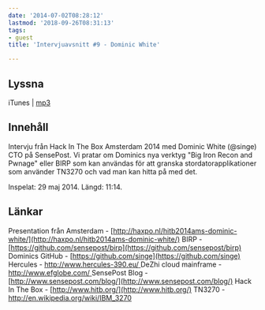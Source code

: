 ```yaml
---
date: '2014-07-02T08:28:12'
lastmod: '2018-09-26T08:31:13'
tags:
- guest
title: 'Intervjuavsnitt #9 - Dominic White'

---
```

## Lyssna

iTunes \| [mp3](http://traffic.libsyn.com/sakerhetspodcasten/DomWhiteHITBCleanUp2_mixdown.mp3)

## Innehåll

Intervju från Hack In The Box Amsterdam 2014 med Dominic White (@singe) CTO på SensePost.
Vi pratar om Dominics nya verktyg "Big Iron Recon and Pwnage" eller BIRP som kan
användas för att granska stordatorapplikationer som använder TN3270 och vad man kan
hitta på med det.

Inspelat: 29 maj 2014. Längd: 11:14.

## Länkar


Presentation från Amsterdam - [http://haxpo.nl/hitb2014ams-dominic-white/](http://haxpo.nl/hitb2014ams-dominic-white/)
BIRP - [https://github.com/sensepost/birp](https://github.com/sensepost/birp)
Dominics GitHub - [https://github.com/singe](https://github.com/singe)
Hercules - [http://www.hercules-390.eu/ ](http://www.hercules-390.eu/) DeZhi cloud mainframe - [http://www.efglobe.com/ ](http://www.efglobe.com/) SensePost Blog - [http://www.sensepost.com/blog/](http://www.sensepost.com/blog/)
Hack In The Box - [http://www.hitb.org/](http://www.hitb.org/)
TN3270 -  [http://en.wikipedia.org/wiki/IBM_3270 ](http://en.wikipedia.org/wiki/IBM_3270)





